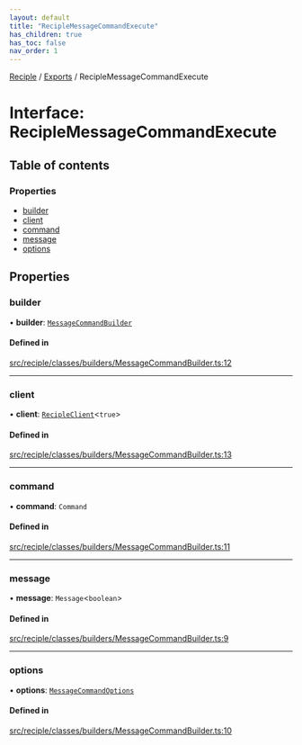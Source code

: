 ```yaml
---
layout: default
title: "RecipleMessageCommandExecute"
has_children: true
has_toc: false
nav_order: 1
---
```


[Reciple](../README.md) / [Exports](../modules.md) / RecipleMessageCommandExecute

# Interface: RecipleMessageCommandExecute

## Table of contents

### Properties

- [builder](index.md#builder)
- [client](index.md#client)
- [command](index.md#command)
- [message](index.md#message)
- [options](index.md#options)

## Properties

### builder

• **builder**: [`MessageCommandBuilder`](../MessageCommandBuilder/index.md)

#### Defined in

[src/reciple/classes/builders/MessageCommandBuilder.ts:12](https://github.com/FalloutStudios/Reciple/blob/668601a/src/reciple/classes/builders/MessageCommandBuilder.ts#L12)

___

### client

• **client**: [`RecipleClient`](../RecipleClient/index.md)<``true``\>

#### Defined in

[src/reciple/classes/builders/MessageCommandBuilder.ts:13](https://github.com/FalloutStudios/Reciple/blob/668601a/src/reciple/classes/builders/MessageCommandBuilder.ts#L13)

___

### command

• **command**: `Command`

#### Defined in

[src/reciple/classes/builders/MessageCommandBuilder.ts:11](https://github.com/FalloutStudios/Reciple/blob/668601a/src/reciple/classes/builders/MessageCommandBuilder.ts#L11)

___

### message

• **message**: `Message`<`boolean`\>

#### Defined in

[src/reciple/classes/builders/MessageCommandBuilder.ts:9](https://github.com/FalloutStudios/Reciple/blob/668601a/src/reciple/classes/builders/MessageCommandBuilder.ts#L9)

___

### options

• **options**: [`MessageCommandOptions`](../MessageCommandOptions/index.md)

#### Defined in

[src/reciple/classes/builders/MessageCommandBuilder.ts:10](https://github.com/FalloutStudios/Reciple/blob/668601a/src/reciple/classes/builders/MessageCommandBuilder.ts#L10)
